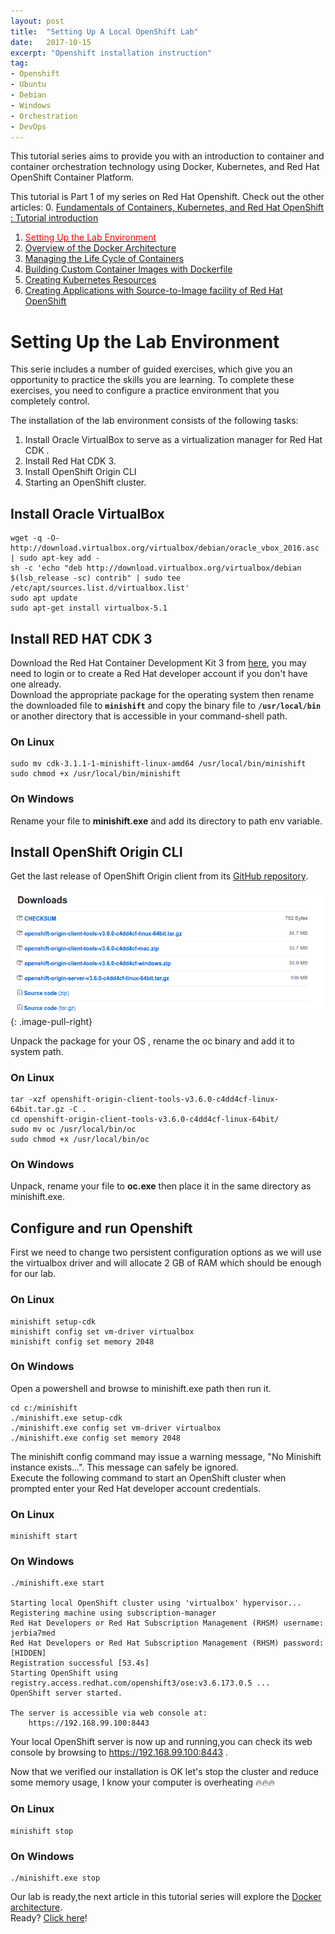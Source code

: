 ```yaml
---
layout: post
title:  "Setting Up A Local OpenShift Lab"
date:   2017-10-15
excerpt: "Openshift installation instruction"
tag:
- Openshift
- Ubuntu
- Debian
- Windows
- Orchestration
- DevOps
---
```


[//]: # (ToDo: add links to other articles)

This tutorial series aims to provide you with an introduction to container and container orchestration technology using Docker, Kubernetes, and Red Hat OpenShift Container Platform.

This tutorial is Part 1 of my series on Red Hat Openshift. Check out the other articles:
0. [Fundamentals of Containers, Kubernetes, and Red Hat OpenShift : Tutorial introduction][0]
1. [<span style="color:red">Setting Up the Lab Environment</span>][1]
2. [Overview of the Docker Architecture][2]
3. [Managing the Life Cycle of Containers][3]
4. [Building Custom Container Images with Dockerfile][4]
5. [Creating Kubernetes Resources][5]
6. [Creating Applications with Source-to-Image facility of Red Hat OpenShift][6]

# Setting Up the Lab Environment

This serie includes a number of guided exercises, which give you an opportunity to practice the skills you are learning. To complete these exercises, you need to configure a practice environment that you completely control.

The installation of the lab environment consists of the following tasks:
1. Install Oracle VirtualBox to serve as a virtualization manager for Red Hat CDK .
2. Install Red Hat CDK 3.
3. Install OpenShift Origin CLI
4. Starting an OpenShift cluster.


## Install Oracle VirtualBox

```shell
wget -q -O- http://download.virtualbox.org/virtualbox/debian/oracle_vbox_2016.asc | sudo apt-key add -
sh -c 'echo "deb http://download.virtualbox.org/virtualbox/debian $(lsb_release -sc) contrib" | sudo tee /etc/apt/sources.list.d/virtualbox.list'
sudo apt update
sudo apt-get install virtualbox-5.1
```
## Install RED HAT CDK 3

Download the Red Hat Container Development Kit 3 from [here][7], you may need to login or to create a Red Hat developer account if you don't have one already.  
Download the appropriate package for the operating system then rename the downloaded file to **`minishift​`** and copy the binary file to **`/usr/local/bin`​** or another directory that is accessible in your command-shell path.  

### On Linux 

```shell
sudo mv cdk-3.1.1-1-minishift-linux-amd64 /usr/local/bin/minishift
sudo chmod +x /usr/local/bin/minishift
```

### On Windows

Rename your file to **minishift.exe** and add its directory to path env variable.

## Install OpenShift Origin CLI

Get the last release of OpenShift Origin client from its [GitHub repository][8].

![jekyll Image](./../assets/img/01-OC_origin_CLI.png)
{: .image-pull-right}

Unpack the package for your OS , rename the oc binary and add it to system path.

### On Linux 

```shell
tar -xzf openshift-origin-client-tools-v3.6.0-c4dd4cf-linux-64bit.tar.gz -C .
cd openshift-origin-client-tools-v3.6.0-c4dd4cf-linux-64bit/
sudo mv oc /usr/local/bin/oc
sudo chmod +x /usr/local/bin/oc
```

### On Windows

Unpack, rename your file to **oc.exe** then place it in the same directory as minishift.exe.

## Configure and run Openshift

First we need to change two persistent configuration options as we will use the virtualbox driver and will allocate 2 GB of RAM which should be enough for our lab.

### On Linux 

```shell
minishift setup-cdk
minishift config set vm-driver virtualbox
minishift config set memory 2048
```

### On Windows

Open a powershell and browse to minishift.exe path then run it.

```shell
cd c:/minishift
./minishift.exe setup-cdk
./minishift.exe config set vm-driver virtualbox
./minishift.exe config set memory 2048
```
The minishift config​ command may issue a warning message, "No Minishift instance exists…".
This message can safely be ignored.  
Execute the following command to start an OpenShift cluster when prompted enter your Red Hat developer account credentials.

### On Linux 

```shell
minishift start
```
### On Windows

```shell
./minishift.exe start

Starting local OpenShift cluster using 'virtualbox' hypervisor...
Registering machine using subscription-manager
Red Hat Developers or Red Hat Subscription Management (RHSM) username: jerbia7med
Red Hat Developers or Red Hat Subscription Management (RHSM) password: [HIDDEN]
Registration successful [53.4s]
Starting OpenShift using registry.access.redhat.com/openshift3/ose:v3.6.173.0.5 ...
OpenShift server started.

The server is accessible via web console at:
    https://192.168.99.100:8443
```

Your local OpenShift server is now up and running,you can check its web console by browsing to https://192.168.99.100:8443 .

Now that we verified our installation is OK let's stop the cluster and reduce some memory usage, I know your computer is overheating :fire::fire::fire:

### On Linux 

```shell
minishift stop
```
### On Windows

```shell
./minishift.exe stop
```


Our lab is ready,the next article in this tutorial series will explore the [Docker architecture][2].  
Ready? [Click here][2]!

[0]: https://jerbiahmed.github.io/introduction
[1]: https://jerbiahmed.github.io/setting-up-openshift-lab
[2]: https://jerbiahmed.github.io/
[3]: https://jerbiahmed.github.io/
[4]: https://jerbiahmed.github.io/
[5]: https://jerbiahmed.github.io/
[6]: https://jerbiahmed.github.io/
[7]: https://developers.redhat.com/products/cdk/download
[8]: https://github.com/openshift/origin/releases
